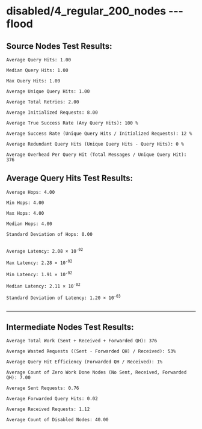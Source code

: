 # disabled/4_regular_200_nodes --- flood
## Source Nodes Test Results:
	Average Query Hits: 1.00

	Median Query Hits: 1.00

	Max Query Hits: 1.00

	Average Unique Query Hits: 1.00

	Average Total Retries: 2.00

	Average Initialized Requests: 8.00

	Average True Success Rate (Any Query Hits): 100 %

	Average Success Rate (Unique Query Hits / Initialized Requests): 12 %

	Average Redundant Query Hits (Unique Query Hits - Query Hits): 0 %

	Average Overhead Per Query Hit (Total Messages / Unique Query Hit): 376



## Average Query Hits Test Results:
<pre><code>Average Hops: 4.00

Min Hops: 4.00

Max Hops: 4.00

Median Hops: 4.00

Standard Deviation of Hops: 0.00


Average Latency: 2.08 × 10<sup>-02</sup>

Max Latency: 2.28 × 10<sup>-02</sup>

Min Latency: 1.91 × 10<sup>-02</sup>

Median Latency: 2.11 × 10<sup>-02</sup>

Standard Deviation of Latency: 1.20 × 10<sup>-03</sup>

</code></pre>

---------------------------------------------
## Intermediate Nodes Test Results:

	Average Total Work (Sent + Received + Forwarded QH): 376

	Average Wasted Requests ((Sent - Forwarded QH) / Received): 53%

	Average Query Hit Efficiency (Forwarded QH / Received): 1%

	Average Count of Zero Work Done Nodes (No Sent, Received, Forwarded QH): 7.00

	Average Sent Requests: 0.76

	Average Forwarded Query Hits: 0.02

	Average Received Requests: 1.12

	Average Count of Disabled Nodes: 40.00

